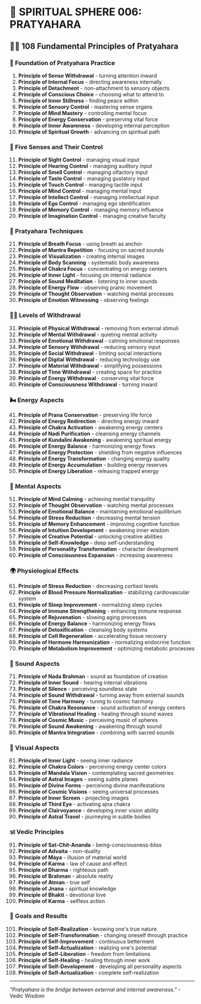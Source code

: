 # 🌟 SPIRITUAL SPHERE 006: PRATYAHARA

## 🧘‍♀️ 108 Fundamental Principles of Pratyahara

### 🌌 Foundation of Pratyahara Practice

1. **Principle of Sense Withdrawal** - turning attention inward
2. **Principle of Internal Focus** - directing awareness internally
3. **Principle of Detachment** - non-attachment to sensory objects
4. **Principle of Conscious Choice** - choosing what to attend to
5. **Principle of Inner Stillness** - finding peace within
6. **Principle of Sensory Control** - mastering sense organs
7. **Principle of Mind Mastery** - controlling mental focus
8. **Principle of Energy Conservation** - preserving vital force
9. **Principle of Inner Awareness** - developing internal perception
10. **Principle of Spiritual Growth** - advancing on spiritual path

### 🎯 Five Senses and Their Control

11. **Principle of Sight Control** - managing visual input
12. **Principle of Hearing Control** - managing auditory input
13. **Principle of Smell Control** - managing olfactory input
14. **Principle of Taste Control** - managing gustatory input
15. **Principle of Touch Control** - managing tactile input
16. **Principle of Mind Control** - managing mental input
17. **Principle of Intellect Control** - managing intellectual input
18. **Principle of Ego Control** - managing ego identification
19. **Principle of Memory Control** - managing memory influence
20. **Principle of Imagination Control** - managing creative faculty

### 🌟 Pratyahara Techniques

21. **Principle of Breath Focus** - using breath as anchor
22. **Principle of Mantra Repetition** - focusing on sacred sounds
23. **Principle of Visualization** - creating internal images
24. **Principle of Body Scanning** - systematic body awareness
25. **Principle of Chakra Focus** - concentrating on energy centers
26. **Principle of Inner Light** - focusing on internal radiance
27. **Principle of Sound Meditation** - listening to inner sounds
28. **Principle of Energy Flow** - observing pranic movement
29. **Principle of Thought Observation** - watching mental processes
30. **Principle of Emotion Witnessing** - observing feelings

### 🧘‍♀️ Levels of Withdrawal

31. **Principle of Physical Withdrawal** - removing from external stimuli
32. **Principle of Mental Withdrawal** - quieting mental activity
33. **Principle of Emotional Withdrawal** - calming emotional responses
34. **Principle of Sensory Withdrawal** - reducing sensory input
35. **Principle of Social Withdrawal** - limiting social interactions
36. **Principle of Digital Withdrawal** - reducing technology use
37. **Principle of Material Withdrawal** - simplifying possessions
38. **Principle of Time Withdrawal** - creating space for practice
39. **Principle of Energy Withdrawal** - conserving vital force
40. **Principle of Consciousness Withdrawal** - turning inward

### 🌬️ Energy Aspects

41. **Principle of Prana Conservation** - preserving life force
42. **Principle of Energy Redirection** - directing energy inward
43. **Principle of Chakra Activation** - awakening energy centers
44. **Principle of Nadi Purification** - cleansing energy channels
45. **Principle of Kundalini Awakening** - awakening spiritual energy
46. **Principle of Energy Balance** - harmonizing energy flows
47. **Principle of Energy Protection** - shielding from negative influences
48. **Principle of Energy Transformation** - changing energy quality
49. **Principle of Energy Accumulation** - building energy reserves
50. **Principle of Energy Liberation** - releasing trapped energy

### 🧠 Mental Aspects

51. **Principle of Mind Calming** - achieving mental tranquility
52. **Principle of Thought Observation** - watching mental processes
53. **Principle of Emotional Balance** - maintaining emotional equilibrium
54. **Principle of Stress Reduction** - decreasing mental tension
55. **Principle of Memory Enhancement** - improving cognitive function
56. **Principle of Intuition Development** - awakening inner wisdom
57. **Principle of Creative Potential** - unlocking creative abilities
58. **Principle of Self-Knowledge** - deep self-understanding
59. **Principle of Personality Transformation** - character development
60. **Principle of Consciousness Expansion** - increasing awareness

### 🌍 Physiological Effects

61. **Principle of Stress Reduction** - decreasing cortisol levels
62. **Principle of Blood Pressure Normalization** - stabilizing cardiovascular system
63. **Principle of Sleep Improvement** - normalizing sleep cycles
64. **Principle of Immune Strengthening** - enhancing immune response
65. **Principle of Rejuvenation** - slowing aging processes
66. **Principle of Energy Balance** - harmonizing energy flows
67. **Principle of Detoxification** - cleansing body systems
68. **Principle of Cell Regeneration** - accelerating tissue recovery
69. **Principle of Hormone Harmonization** - normalizing endocrine function
70. **Principle of Metabolism Improvement** - optimizing metabolic processes

### 🎵 Sound Aspects

71. **Principle of Nada Brahman** - sound as foundation of creation
72. **Principle of Inner Sound** - hearing internal vibrations
73. **Principle of Silence** - perceiving soundless state
74. **Principle of Sound Withdrawal** - turning away from external sounds
75. **Principle of Tone Harmony** - tuning to cosmic harmony
76. **Principle of Chakra Resonance** - sound activation of energy centers
77. **Principle of Vibrational Healing** - healing through sound waves
78. **Principle of Cosmic Music** - perceiving music of spheres
79. **Principle of Sound Awakening** - awakening through sound
80. **Principle of Mantra Integration** - combining with sacred sounds

### 🌈 Visual Aspects

81. **Principle of Inner Light** - seeing inner radiance
82. **Principle of Chakra Colors** - perceiving energy center colors
83. **Principle of Mandala Vision** - contemplating sacred geometries
84. **Principle of Astral Images** - seeing subtle planes
85. **Principle of Divine Forms** - perceiving divine manifestations
86. **Principle of Cosmic Visions** - seeing universal processes
87. **Principle of Inner Screen** - projecting images
88. **Principle of Third Eye** - activating ajna chakra
89. **Principle of Clairvoyance** - developing inner vision ability
90. **Principle of Astral Travel** - journeying in subtle bodies

### 🕉️ Vedic Principles

91. **Principle of Sat-Chit-Ananda** - being-consciousness-bliss
92. **Principle of Advaita** - non-duality
93. **Principle of Maya** - illusion of material world
94. **Principle of Karma** - law of cause and effect
95. **Principle of Dharma** - righteous path
96. **Principle of Brahman** - absolute reality
97. **Principle of Atman** - true self
98. **Principle of Jnana** - spiritual knowledge
99. **Principle of Bhakti** - devotional love
100. **Principle of Karma** - selfless action

### 🚀 Goals and Results

101. **Principle of Self-Realization** - knowing one's true nature
102. **Principle of Self-Transformation** - changing oneself through practice
103. **Principle of Self-Improvement** - continuous betterment
104. **Principle of Self-Actualization** - realizing one's potential
105. **Principle of Self-Liberation** - freedom from limitations
106. **Principle of Self-Healing** - healing through inner work
107. **Principle of Self-Development** - developing all personality aspects
108. **Principle of Self-Actualization** - complete self-realization

---

*"Pratyahara is the bridge between external and internal awareness."* - Vedic Wisdom

